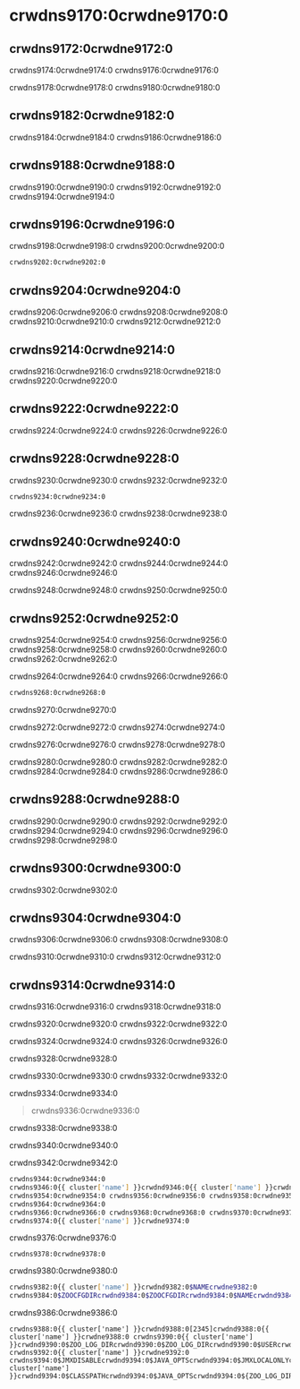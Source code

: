 # crwdns9170:0crwdne9170:0

## crwdns9172:0crwdne9172:0

crwdns9174:0crwdne9174:0 crwdns9176:0crwdne9176:0

crwdns9178:0crwdne9178:0 crwdns9180:0crwdne9180:0

## crwdns9182:0crwdne9182:0

crwdns9184:0crwdne9184:0 crwdns9186:0crwdne9186:0

## crwdns9188:0crwdne9188:0

crwdns9190:0crwdne9190:0 crwdns9192:0crwdne9192:0 crwdns9194:0crwdne9194:0

## crwdns9196:0crwdne9196:0

crwdns9198:0crwdne9198:0 crwdns9200:0crwdne9200:0

```bash
crwdns9202:0crwdne9202:0
```

## crwdns9204:0crwdne9204:0

crwdns9206:0crwdne9206:0 crwdns9208:0crwdne9208:0 crwdns9210:0crwdne9210:0 crwdns9212:0crwdne9212:0

## crwdns9214:0crwdne9214:0

crwdns9216:0crwdne9216:0 crwdns9218:0crwdne9218:0 crwdns9220:0crwdne9220:0

## crwdns9222:0crwdne9222:0

crwdns9224:0crwdne9224:0 crwdns9226:0crwdne9226:0

## crwdns9228:0crwdne9228:0

crwdns9230:0crwdne9230:0 crwdns9232:0crwdne9232:0

```bash
crwdns9234:0crwdne9234:0
```

crwdns9236:0crwdne9236:0 crwdns9238:0crwdne9238:0

## crwdns9240:0crwdne9240:0

crwdns9242:0crwdne9242:0 crwdns9244:0crwdne9244:0 crwdns9246:0crwdne9246:0

crwdns9248:0crwdne9248:0 crwdns9250:0crwdne9250:0

## crwdns9252:0crwdne9252:0

crwdns9254:0crwdne9254:0 crwdns9256:0crwdne9256:0 crwdns9258:0crwdne9258:0 crwdns9260:0crwdne9260:0 crwdns9262:0crwdne9262:0

crwdns9264:0crwdne9264:0 crwdns9266:0crwdne9266:0

```bash
crwdns9268:0crwdne9268:0
```

crwdns9270:0crwdne9270:0

crwdns9272:0crwdne9272:0 crwdns9274:0crwdne9274:0

crwdns9276:0crwdne9276:0 crwdns9278:0crwdne9278:0

crwdns9280:0crwdne9280:0 crwdns9282:0crwdne9282:0 crwdns9284:0crwdne9284:0 crwdns9286:0crwdne9286:0

## crwdns9288:0crwdne9288:0

crwdns9290:0crwdne9290:0 crwdns9292:0crwdne9292:0 crwdns9294:0crwdne9294:0 crwdns9296:0crwdne9296:0 crwdns9298:0crwdne9298:0

## crwdns9300:0crwdne9300:0

crwdns9302:0crwdne9302:0

## crwdns9304:0crwdne9304:0

crwdns9306:0crwdne9306:0 crwdns9308:0crwdne9308:0

crwdns9310:0crwdne9310:0 crwdns9312:0crwdne9312:0

## crwdns9314:0crwdne9314:0

crwdns9316:0crwdne9316:0 crwdns9318:0crwdne9318:0

crwdns9320:0crwdne9320:0 crwdns9322:0crwdne9322:0

crwdns9324:0crwdne9324:0 crwdns9326:0crwdne9326:0

crwdns9328:0crwdne9328:0

crwdns9330:0crwdne9330:0 crwdns9332:0crwdne9332:0

crwdns9334:0crwdne9334:0

> crwdns9336:0crwdne9336:0

crwdns9338:0crwdne9338:0

crwdns9340:0crwdne9340:0

crwdns9342:0crwdne9342:0

```bash
crwdns9344:0crwdne9344:0
crwdns9346:0{{ cluster['name'] }}crwdnd9346:0{{ cluster['name'] }}crwdne9346:0 crwdns9348:0crwdne9348:0 crwdns9350:0crwdne9350:0 crwdns9352:0crwdne9352:0
crwdns9354:0crwdne9354:0 crwdns9356:0crwdne9356:0 crwdns9358:0crwdne9358:0 crwdns9360:0crwdne9360:0 crwdns9362:0crwdne9362:0
crwdns9364:0crwdne9364:0
crwdns9366:0crwdne9366:0 crwdns9368:0crwdne9368:0 crwdns9370:0crwdne9370:0 crwdns9372:0crwdne9372:0
crwdns9374:0{{ cluster['name'] }}crwdne9374:0
```

crwdns9376:0crwdne9376:0

```text
crwdns9378:0crwdne9378:0
```

crwdns9380:0crwdne9380:0

```bash
crwdns9382:0{{ cluster['name'] }}crwdnd9382:0$NAMEcrwdne9382:0
crwdns9384:0$ZOOCFGDIRcrwdnd9384:0$ZOOCFGDIRcrwdnd9384:0$NAMEcrwdnd9384:0$NAMEcrwdnd9384:0$PIDDIRcrwdnd9384:0$NAMEcrwdnd9384:0$NAMEcrwdnd9384:0{{ cluster.get('xms','128M') }}crwdnd9384:0{{ cluster.get('xmx','1G') }}crwdnd9384:0$NAMEcrwdne9384:0
```

crwdns9386:0crwdne9386:0

```text
crwdns9388:0{{ cluster['name'] }}crwdnd9388:0[2345]crwdnd9388:0{{ cluster['name'] }}crwdne9388:0 crwdns9390:0{{ cluster['name'] }}crwdnd9390:0$ZOO_LOG_DIRcrwdnd9390:0$ZOO_LOG_DIRcrwdnd9390:0$USERcrwdnd9390:0$GROUPcrwdnd9390:0$ZOO_LOG_DIRcrwdne9390:0 crwdns9392:0{{ cluster['name'] }}crwdne9392:0 crwdns9394:0$JMXDISABLEcrwdnd9394:0$JAVA_OPTScrwdnd9394:0$JMXLOCALONLYcrwdnd9394:0$USERcrwdnd9394:0$JAVAcrwdnd9394:0{{ cluster['name'] }}crwdnd9394:0$CLASSPATHcrwdnd9394:0$JAVA_OPTScrwdnd9394:0${ZOO_LOG_DIR}crwdnd9394:0${ZOO_LOG4J_PROP}crwdnd9394:0$ZOOMAINcrwdnd9394:0$ZOOCFGcrwdne9394:0
```